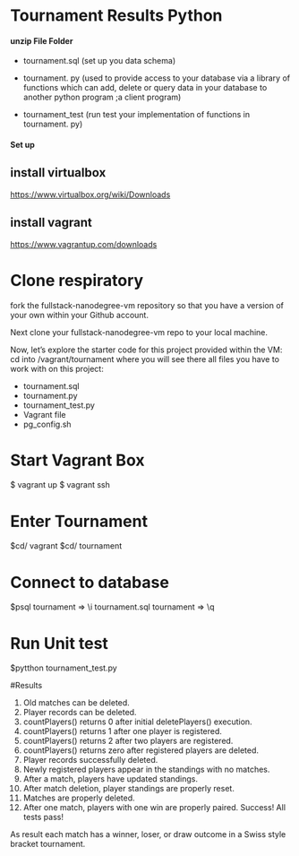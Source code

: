 ﻿# Tournament Results Python

#### unzip File Folder

- tournament.sql (set up you data schema)

- tournament. py (used to provide access to your database via a library of
functions which can add, delete or query data in your database to
another python program ;a client program)

- tournament_test (run test your implementation of functions in
tournament. py)

#### Set up

## install  virtualbox 

https://www.virtualbox.org/wiki/Downloads

## install vagrant

https://www.vagrantup.com/downloads

# Clone respiratory 
 fork the fullstack-nanodegree-vm repository so that you have a version of your own within your Github account.
 
Next clone your fullstack-nanodegree-vm repo to your local machine.

Now, let’s explore the starter code for this project provided within the VM: cd into /vagrant/tournament where you will see there all files you have to work with on this project:

- tournament.sql
- tournament.py
- tournament_test.py
- Vagrant file
- pg_config.sh

# Start Vagrant Box
$ vagrant up
$ vagrant ssh

# Enter Tournament 
$cd/ vagrant
$cd/ tournament

# Connect to database 
$psql
tournament => \i tournament.sql
tournament => \q

# Run Unit test

$pytthon tournament_test.py

#Results

1. Old matches can be deleted.
2. Player records can be deleted.
1. countPlayers() returns 0 after initial deletePlayers() execution.
3. countPlayers() returns 1 after one player is registered.
3. countPlayers() returns 2 after two players are registered.
4. countPlayers() returns zero after registered players are deleted.
5. Player records successfully deleted.
6. Newly registered players appear in the standings with no matches.
7. After a match, players have updated standings.
8. After match deletion, player standings are properly reset.
9. Matches are properly deleted.
10. After one match, players with one win are properly paired.
Success!  All tests pass!


As result each match has a winner, loser, or draw outcome  in a Swiss style bracket tournament.





